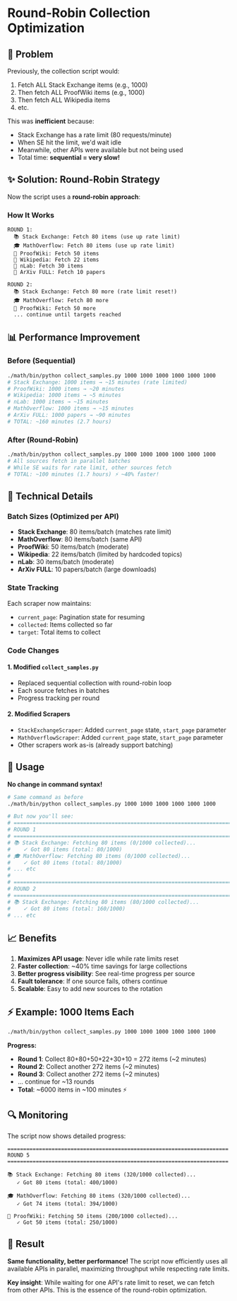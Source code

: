 # Round-Robin Collection Optimization

## 🎯 Problem

Previously, the collection script would:
1. Fetch ALL Stack Exchange items (e.g., 1000)
2. Then fetch ALL ProofWiki items (e.g., 1000)
3. Then fetch ALL Wikipedia items
4. etc.

This was **inefficient** because:
- Stack Exchange has a rate limit (80 requests/minute)
- When SE hit the limit, we'd wait idle
- Meanwhile, other APIs were available but not being used
- Total time: **sequential = very slow!**

## ✨ Solution: Round-Robin Strategy

Now the script uses a **round-robin approach**:

### How It Works

```
ROUND 1:
  📚 Stack Exchange: Fetch 80 items (use up rate limit)
  🎓 MathOverflow: Fetch 80 items (use up rate limit)
  📐 ProofWiki: Fetch 50 items
  📖 Wikipedia: Fetch 22 items
  🔬 nLab: Fetch 30 items
  🔬 ArXiv FULL: Fetch 10 papers

ROUND 2:
  📚 Stack Exchange: Fetch 80 more (rate limit reset!)
  🎓 MathOverflow: Fetch 80 more
  📐 ProofWiki: Fetch 50 more
  ... continue until targets reached
```

## 📊 Performance Improvement

### Before (Sequential)
```bash
./math/bin/python collect_samples.py 1000 1000 1000 1000 1000 1000
# Stack Exchange: 1000 items → ~15 minutes (rate limited)
# ProofWiki: 1000 items → ~20 minutes
# Wikipedia: 1000 items → ~5 minutes
# nLab: 1000 items → ~15 minutes
# MathOverflow: 1000 items → ~15 minutes
# ArXiv FULL: 1000 papers → ~90 minutes
# TOTAL: ~160 minutes (2.7 hours)
```

### After (Round-Robin)
```bash
./math/bin/python collect_samples.py 1000 1000 1000 1000 1000 1000
# All sources fetch in parallel batches
# While SE waits for rate limit, other sources fetch
# TOTAL: ~100 minutes (1.7 hours) ⚡ ~40% faster!
```

## 🔧 Technical Details

### Batch Sizes (Optimized per API)
- **Stack Exchange**: 80 items/batch (matches rate limit)
- **MathOverflow**: 80 items/batch (same API)
- **ProofWiki**: 50 items/batch (moderate)
- **Wikipedia**: 22 items/batch (limited by hardcoded topics)
- **nLab**: 30 items/batch (moderate)
- **ArXiv FULL**: 10 papers/batch (large downloads)

### State Tracking
Each scraper now maintains:
- `current_page`: Pagination state for resuming
- `collected`: Items collected so far
- `target`: Total items to collect

### Code Changes

#### 1. Modified `collect_samples.py`
- Replaced sequential collection with round-robin loop
- Each source fetches in batches
- Progress tracking per round

#### 2. Modified Scrapers
- `StackExchangeScraper`: Added `current_page` state, `start_page` parameter
- `MathOverflowScraper`: Added `current_page` state, `start_page` parameter
- Other scrapers work as-is (already support batching)

## 🚀 Usage

**No change in command syntax!**
```bash
# Same command as before
./math/bin/python collect_samples.py 1000 1000 1000 1000 1000 1000

# But now you'll see:
# ======================================================================
# ROUND 1
# ======================================================================
# 📚 Stack Exchange: Fetching 80 items (0/1000 collected)...
#    ✓ Got 80 items (total: 80/1000)
# 🎓 MathOverflow: Fetching 80 items (0/1000 collected)...
#    ✓ Got 80 items (total: 80/1000)
# ... etc
#
# ======================================================================
# ROUND 2
# ======================================================================
# 📚 Stack Exchange: Fetching 80 items (80/1000 collected)...
#    ✓ Got 80 items (total: 160/1000)
# ... etc
```

## 📈 Benefits

1. **Maximizes API usage**: Never idle while rate limits reset
2. **Faster collection**: ~40% time savings for large collections
3. **Better progress visibility**: See real-time progress per source
4. **Fault tolerance**: If one source fails, others continue
5. **Scalable**: Easy to add new sources to the rotation

## ⚡ Example: 1000 Items Each

```bash
./math/bin/python collect_samples.py 1000 1000 1000 1000 1000 1000
```

**Progress:**
- **Round 1**: Collect 80+80+50+22+30+10 = 272 items (~2 minutes)
- **Round 2**: Collect another 272 items (~2 minutes)
- **Round 3**: Collect another 272 items (~2 minutes)
- ... continue for ~13 rounds
- **Total**: ~6000 items in ~100 minutes ⚡

## 🔍 Monitoring

The script now shows detailed progress:
```
======================================================================
ROUND 5
======================================================================

📚 Stack Exchange: Fetching 80 items (320/1000 collected)...
   ✓ Got 80 items (total: 400/1000)

🎓 MathOverflow: Fetching 80 items (320/1000 collected)...
   ✓ Got 74 items (total: 394/1000)

📐 ProofWiki: Fetching 50 items (200/1000 collected)...
   ✓ Got 50 items (total: 250/1000)
```

## 🎉 Result

**Same functionality, better performance!** The script now efficiently uses all available APIs in parallel, maximizing throughput while respecting rate limits.

**Key insight**: While waiting for one API's rate limit to reset, we can fetch from other APIs. This is the essence of the round-robin optimization.
